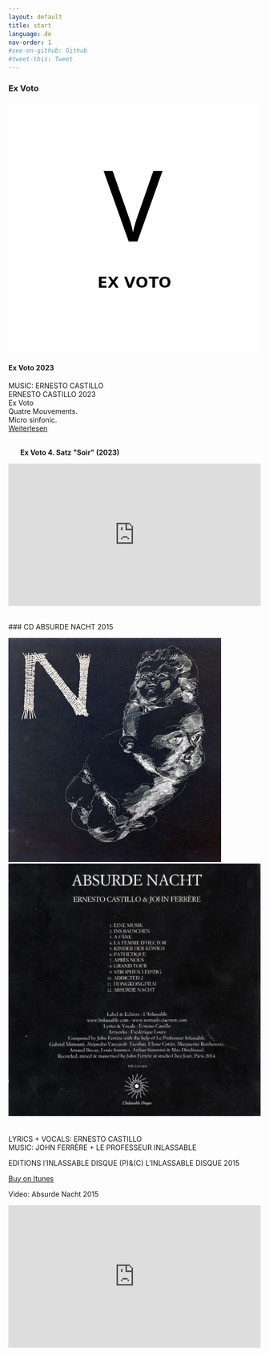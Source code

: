 ```yaml
---
layout: default
title: start
language: de
nav-order: 1
#see-on-github: Github
#tweet-this: Tweet
---
```

### Ex Voto  
<a href="/ex-voto" title="Ex Voto"><img src="/images/Ex-Voto.jpg" alt="Ex Voto cover" class="img-left"></a>
<br />
#### Ex Voto 2023  
MUSIC: ERNESTO CASTILLO  
ERNESTO CASTILLO 2023  
Ex Voto  
Quatre Mouvements.  
Micro sinfonic.  
[Weiterlesen](/ex-voto)  
<br style="clear:both" />
<ul><b>Ex Voto 4. Satz "Soir" (2023)</b> </ul> 

<div style="position: relative; padding-top: 56.25%;"><iframe title="Ex Voto" width="100%" height="100%" src="https://stream.litera.tools/videos/embed/bf4b9447-e0cc-4435-9920-5576a1328fe2?warningTitle=0&amp;peertubeLink=0" frameborder="0" allowfullscreen="1" sandbox="allow-same-origin allow-scripts allow-popups" style="position: absolute; inset: 0px;"></iframe></div>
<br /><br />
### CD ABSURDE NACHT 2015
  

<a rel="lightbox" data-lightbox="example-1" href="/images/absurde-nacht-cover-web.jpg" title="absurde nacht cover"><img src="/images/absurde-nacht-cover-web.jpg" alt="absurde nacht cover" class="img-left2"></a>
<a rel="lightbox" data-lightbox="example-1" href="/images/absurde-nacht-cover-back-web.jpg" title="absurde nacht cover"><img src="/images/absurde-nacht-cover-back-web.jpg" alt="absurde nacht cover" class="img-right2"></a>  
<br style="clear:both" />
<br style="clear:both" />
LYRICS + VOCALS: ERNESTO CASTILLO  
MUSIC: JOHN FERRÈRE + LE PROFESSEUR INLASSABLE  
  
EDITIONS l’INLASSABLE DISQUE (P)&(C) L’INLASSABLE DISQUE 2015  
  
<a href="https://itunes.apple.com/de/album/absurde-nacht/id1081093062" target="_blank" rel="noopener noreferrer">Buy on Itunes</a>
 
Video: Absurde Nacht  2015


<div style="position: relative; padding-top: 56.25%;"><iframe title="Absurde Nacht" width="100%" height="100%" src="https://stream.litera.tools/videos/embed/7fcde008-63b4-410b-8c60-06d3da3e55ae?warningTitle=0&amp;peertubeLink=0" frameborder="0" allowfullscreen="1" sandbox="allow-same-origin allow-scripts allow-popups" style="position: absolute; inset: 0px;"></iframe></div>
  
